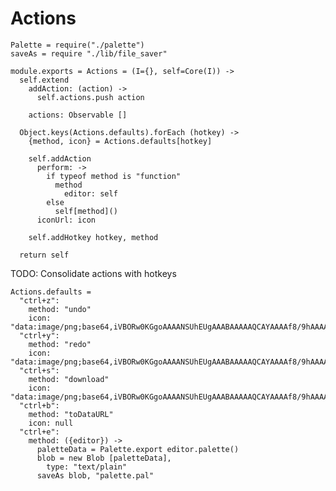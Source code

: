 Actions
=======

    Palette = require("./palette")
    saveAs = require "./lib/file_saver"

    module.exports = Actions = (I={}, self=Core(I)) ->
      self.extend
        addAction: (action) ->
          self.actions.push action

        actions: Observable []

      Object.keys(Actions.defaults).forEach (hotkey) ->
        {method, icon} = Actions.defaults[hotkey]

        self.addAction
          perform: ->
            if typeof method is "function"
              method
                editor: self
            else
              self[method]()
          iconUrl: icon

        self.addHotkey hotkey, method

      return self

TODO: Consolidate actions with hotkeys

    Actions.defaults =
      "ctrl+z":
        method: "undo"
        icon: "data:image/png;base64,iVBORw0KGgoAAAANSUhEUgAAABAAAAAQCAYAAAAf8/9hAAAAVElEQVQ4T2NkoBAwYtH/HyiGTRyrVegKQZpBgCwDYJrJMgBZM7GhAnYliCBHM9yVML+SYwjcBTAnUxQG6IaQFQvIhlBkALGxQFqCwWUq0U4dxgYAANYwCRFfEnUSAAAAAElFTkSuQmCC"
      "ctrl+y":
        method: "redo"
        icon: "data:image/png;base64,iVBORw0KGgoAAAANSUhEUgAAABAAAAAQCAYAAAAf8/9hAAAAT0lEQVQ4T2NkoBAwUqifga4G/Ae6FsNCUlwAMgAEUPSQYwCKITADYKaTEqZgvZQYANZPiQEoLiDG6cjehIcdOYFIUSxQlA6wepMULwxSAwCX5QkR5l98xQAAAABJRU5ErkJggg=="
      "ctrl+s":
        method: "download"
        icon: "data:image/png;base64,iVBORw0KGgoAAAANSUhEUgAAABAAAAAQCAYAAAAf8/9hAAAAQ0lEQVQ4T2NkoBAw4tH/H0kOp7pRAxgYRsMAMwyQEw+uNIYSbtgCEZ8hGOpxxQI2Q7CqpWk0gsIA5BJ8luCXJCanAwDqbA4RGpEOnAAAAABJRU5ErkJggg=="
      "ctrl+b":
        method: "toDataURL"
        icon: null
      "ctrl+e":
        method: ({editor}) -> 
          paletteData = Palette.export editor.palette()
          blob = new Blob [paletteData],
            type: "text/plain"
          saveAs blob, "palette.pal"
